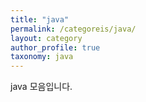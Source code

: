 ```yaml
---
title: "java"
permalink: /categoreis/java/
layout: category
author_profile: true
taxonomy: java
---
```


java 모음입니다.